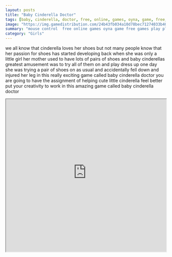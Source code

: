 ```yaml
---
layout: posts
title: "Baby Cinderella Doctor"
tags: [baby, cinderella, doctor, free, online, games, oyna, game, free, games, play, play, games]
image: "https://img.gamedistribution.com/24b43fb034a10d78bec71274033b4096.jpg"
summary: "mouse control  free online games oyna game free games play play games"
category: "Girls"
---
```


we all know that cinderella loves her shoes but not many people know that her passion for shoes has started developing back when she was only a little girl her mother used to have lots of pairs of shoes and baby cinderellas greatest amusement was to try all of them on and play dress up one day she was trying a pair of shoes on as usual and accidentally fell down and injured her leg in this really exciting game called baby cinderella doctor you are going to have the assignment of helping cute little cinderella feel better put your creativity to work in this amazing game called baby cinderella doctor

<iframe width="100%" height="480px;" src="https://flash.gamedistribution.com?game=24b43fb034a10d78bec71274033b4096"></iframe>